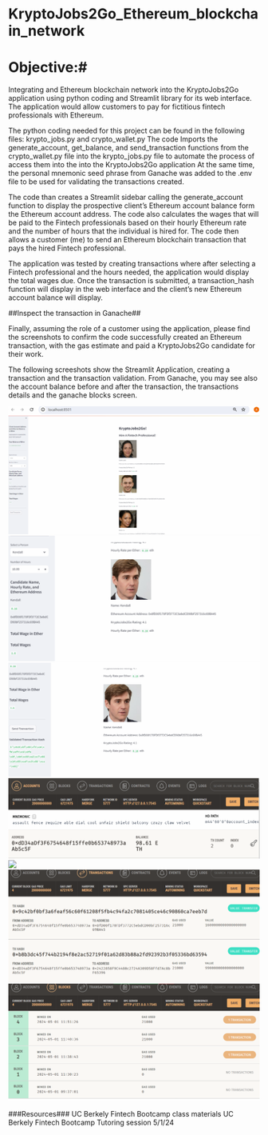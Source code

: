 # KryptoJobs2Go_Ethereum_blockchain_network

# Objective:#

Integrating and Ethereum blockchain network into the KryptoJobs2Go application using python coding and Streamlit library for its web interface.  The application would allow customers to pay for fictitious fintech professionals with Ethereum.

The python coding needed for this project can be found in the following files: krypto_jobs.py and crypto_wallet.py
The code Imports  the generate_account, get_balance, and send_transaction functions from the crypto_wallet.py file into the krypto_jobs.py file to automate the process of access them into the into the KryptoJobs2Go application At the same time, the personal mnemonic seed phrase from Ganache was added to the .env file to be used for validating the transactions created.

The code than creates a Streamlit sidebar calling the generate_account function to display the prospective client’s Ethereum account balance form the Ethereum account address.  The code also calculates the wages that will be paid to the Fintech professionals based on their hourly Ethereum rate and the number of hours that the individual is hired for. The code then allows a customer (me) to send an Ethereum blockchain transaction that pays the hired Fintech professional.

The application was tested by creating transactions where after selecting a Fintech professional and the hours needed, the application would display the total wages due. Once the transaction is submitted, a transaction_hash function will display in the web interface and the client’s new Ethereum account balance will display.

##Inspect the transaction in Ganache##

Finally, assuming the role of a customer using the application, please find the  screenshots to confirm the code successfully created an Ethereum transaction, with the gas estimate and paid a KryptoJobs2Go candidate for their work. 

The following screeshots show the Streamlit Application, creating a transaction and the transaction validation. From Ganache, you may see also the account balance before and after the transaction, the transactions details and the ganache blocks screen. 

<img src="/Images/streamlitapp.png">
<img src="/Images/transaction.png">
<img src="/Images/transactionvalidation.png">

<img src="/Images/ganacheacctbalance.png">
<img src="/Images/ganachebalaftertransaction .png">
<img src="/Images/ganachetransactionsdetails.png">
<img src="/Images/ganacheblocks.png">

###Resources###
UC Berkely Fintech Bootcamp class materials
UC Berkely Fintech Bootcamp Tutoring session 5/1/24

